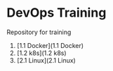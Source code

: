 # DevOps Training
Repository for training

1. [1.1 Docker](1.1 Docker)
2. [1.2 k8s](1.2 k8s)
3. [2.1 Linux](2.1 Linux)
